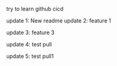 try to learn github cicd

update 1: New readme
update 2: feature 1

update 3: feature 3

update 4: test pull


update 5: test pull1
